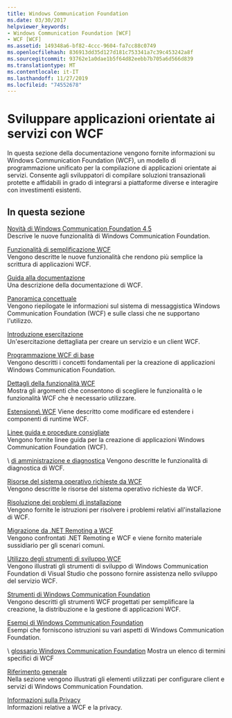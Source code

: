 ```yaml
---
title: Windows Communication Foundation
ms.date: 03/30/2017
helpviewer_keywords:
- Windows Communication Foundation [WCF]
- WCF [WCF]
ms.assetid: 149348a6-bf82-4ccc-9604-fa7cc88c0749
ms.openlocfilehash: 836913dd35d127d181c753341a7c39c453242a8f
ms.sourcegitcommit: 93762e1a0dae1b5f64d82eebb7b705a6d566d839
ms.translationtype: MT
ms.contentlocale: it-IT
ms.lasthandoff: 11/27/2019
ms.locfileid: "74552678"
---
```

# <a name="develop-service-oriented-applications-with-wcf"></a>Sviluppare applicazioni orientate ai servizi con WCF

In questa sezione della documentazione vengono fornite informazioni su Windows Communication Foundation (WCF), un modello di programmazione unificato per la compilazione di applicazioni orientate ai servizi. Consente agli sviluppatori di compilare soluzioni transazionali protette e affidabili in grado di integrarsi a piattaforme diverse e interagire con investimenti esistenti.

## <a name="in-this-section"></a>In questa sezione

 [Novità di Windows Communication Foundation 4,5](whats-new.md)\
 Descrive le nuove funzionalità di Windows Communication Foundation.

 [Funzionalità di semplificazione WCF](wcf-simplification-features.md)\
 Vengono descritte le nuove funzionalità che rendono più semplice la scrittura di applicazioni WCF.

 [Guida alla documentazione](guide-to-the-documentation.md)\
 Una descrizione della documentazione di WCF.

 [Panoramica concettuale](conceptual-overview.md)\
 Vengono riepilogate le informazioni sul sistema di messaggistica Windows Communication Foundation (WCF) e sulle classi che ne supportano l'utilizzo.

 [Introduzione esercitazione](getting-started-tutorial.md)\
 Un'esercitazione dettagliata per creare un servizio e un client WCF.

 [Programmazione WCF di base](basic-wcf-programming.md)\
 Vengono descritti i concetti fondamentali per la creazione di applicazioni Windows Communication Foundation.

 [Dettagli della funzionalità WCF](./feature-details/index.md)\
 Mostra gli argomenti che consentono di scegliere le funzionalità o le funzionalità WCF che è necessario utilizzare.

 [Estensione\ WCF](./extending/index.md)
 Viene descritto come modificare ed estendere i componenti di runtime WCF.

 [Linee guida e procedure consigliate](guidelines-and-best-practices.md)\
 Vengono fornite linee guida per la creazione di applicazioni Windows Communication Foundation (WCF).

 \ [di amministrazione e diagnostica](./diagnostics/index.md)
 Vengono descritte le funzionalità di diagnostica di WCF.

 [Risorse del sistema operativo richieste da WCF](operating-system-resources-required-by-wcf.md)\
 Vengono descritte le risorse del sistema operativo richieste da WCF.

 [Risoluzione dei problemi di installazione](troubleshooting-setup-issues.md)\
 Vengono fornite le istruzioni per risolvere i problemi relativi all'installazione di WCF.

 [Migrazione da .NET Remoting a WCF](migrating-from-net-remoting-to-wcf.md)\
 Vengono confrontati .NET Remoting e WCF e viene fornito materiale sussidiario per gli scenari comuni.

 [Utilizzo degli strumenti di sviluppo WCF](using-the-wcf-development-tools.md)\
 Vengono illustrati gli strumenti di sviluppo di Windows Communication Foundation di Visual Studio che possono fornire assistenza nello sviluppo del servizio WCF.

 [Strumenti di Windows Communication Foundation](tools.md)\
 Vengono descritti gli strumenti WCF progettati per semplificare la creazione, la distribuzione e la gestione di applicazioni WCF.

 [Esempi di Windows Communication Foundation](./samples/index.md)\
 Esempi che forniscono istruzioni su vari aspetti di Windows Communication Foundation.

 \ [glossario Windows Communication Foundation](glossary.md)
 Mostra un elenco di termini specifici di WCF

 [Riferimento generale](general-reference.md)\
 Nella sezione vengono illustrati gli elementi utilizzati per configurare client e servizi di Windows Communication Foundation.

 [Informazioni sulla Privacy](privacy-information.md)\
 Informazioni relative a WCF e la privacy.
